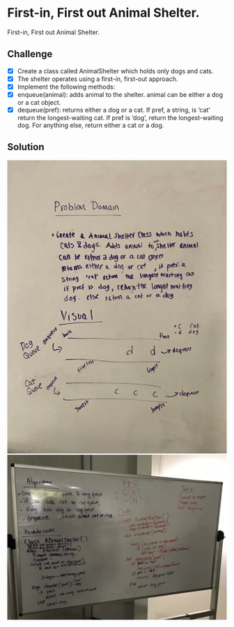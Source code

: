 # First-in, First out Animal Shelter.

First-in, First out Animal Shelter.

## Challenge
- [x] Create a class called AnimalShelter which holds only dogs and cats.
- [x] The shelter operates using a first-in, first-out approach.
- [x] Implement the following methods:
- [x] enqueue(animal): adds animal to the shelter. animal can be either a dog or a cat object.
- [x] dequeue(pref): returns either a dog or a cat. If pref, a string, is ‘cat’ return the longest-waiting cat. If pref is ‘dog’, return the longest-waiting dog. For anything else, return either a cat or a dog.

## Solution

![queue with 2 stacks](../../assets/animal_shelter1.JPG)
![queue with 2 stacks](../../assets/animal_shelter2.JPG)
